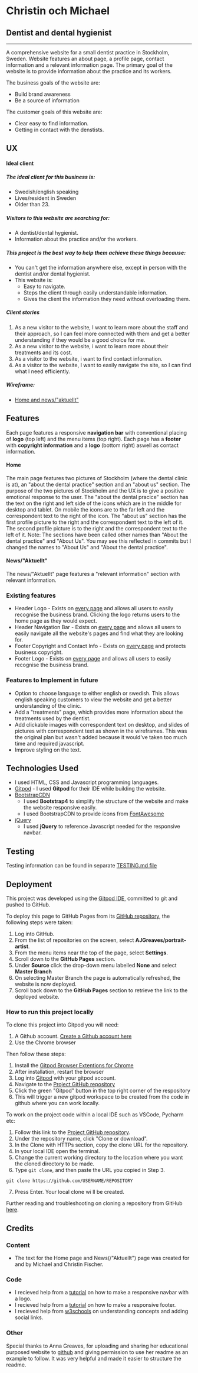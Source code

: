 # Christin och Michael

## Dentist and dental hygienist

---

A comprehensive website for a small dentist practice in Stockholm, Sweden. Website features an about page, a profile page, contact information and a relevant information page. The primary goal of the website is to provide information about the practice and its workers.

The business goals of the website are:
* Build brand awareness
* Be a source of information

The customer goals of this website are:
* Clear easy to find information.
* Getting in contact with the denstists.

## UX

#### Ideal client

##### The ideal client for this business is:
* Swedish/english speaking
* Lives/resident in Sweden
* Older than 23.

##### Visitors to this website are searching for:
* A dentist/dental hygienist.
* Information about the practice and/or the workers.

##### This project is the best way to help them achieve these things because:
* You can't get the information anywhere else, except in person with the dentist and/or dental hygienist.
* This website is:
    * Easy to navigate.
    * Steps the client through easily understandable information.
    * Gives the client the information they need without overloading them.

##### Client stories
1. As a new visitor to the website, I want to learn more about the staff and their approach, so I can feel more connected with them and get a better understanding if they would be a good choice for me.
2. As a new visitor to the website, i want to learn more about their treatments and its cost.
3. As a visitor to the website, i want to find contact information.
4. As a visitor to the website, I want to easily navigate the site, so I can find what I need efficiently.

##### Wireframe: 

- [Home and news/"aktuellt"](assets/wireframes/wireframe.pdf)


## Features

Each page features a responsive **navigation bar** with conventional placing of **logo** (top left) and the menu items (top right).
Each page has a **footer** with **copyright information** and a **logo** (bottom right) aswell as contact information.

#### Home
The main page features two pictures of Stockholm (where the dental clinic is at), an "about the dental practice" section and an "about us" section.
The purpose of the two pictures of Stockholm and the UX is to give a positive emotional response to the user.
The "about the dental pracice" section has the text on the right and left side of the icons which are in the middle for desktop and tablet. On mobile the icons are to the far left and the correspondent text to the right of the icon.
The "about us" section has the first profile picture to the right and the correspondent text to the left of it. The second profile picture is to the right and the correspondent text to the left of it.
Note: The sections have been called other names than "About the dental practice" and "About Us". You may see this reflected in commits but I changed the names to "About Us" and "About the dental practice".

#### News/"Aktuellt"

The news/"Aktuellt" page features a "relevant information" section with relevant information.

### Existing features

- Header Logo - Exists on [every page](../index.html) and allows all users to easily recognise the business brand. Clicking the logo returns users to the home page as they would expect.
- Header Navigation Bar - Exists on [every page](../index.html) and allows all users to easily navigate all the website's pages and find what they are looking for.
- Footer Copyright and Contact Info - Exists on [every page](../index.html) and protects business copyright.
- Footer Logo - Exists on [every page](../index.html) and allows all users to easily recognise the business brand.

### Features to Implement in future
- Option to choose language to either english or swedish. This allows english speaking customers to view the website and get a better understanding of the clinic.
- Add a "treatments" page, which provides more information about the treatments used by the dentist.
- Add clickable images with correspondent text on desktop, and slides of pictures with correspondent text as shown in the wireframes. This was the original plan but wasn't added because it would've taken too much time and required javascript.
- Improve styling on the text.

## Technologies Used

- I used HTML, CSS and Javascript programming languages.
- [Gitpod](https://gitpod.io) - I used **Gitpod** for their IDE while building the website.
- [BootstrapCDN](https://www.bootstrapcdn.com/)
    - I used **Bootstrap4** to simplify the structure of the website and make the website responsive easily.
    - I used BootstrapCDN to provide icons from [FontAwesome](https://www.bootstrapcdn.com/fontawesome/)
- [jQuery](https://jquery.com/)
    - I used **jQuery** to reference Javascript needed for the responsive navbar.

## Testing 

Testing information can be found in separate [TESTING.md file](TESTING.md)

## Deployment

This project was developed using the [Gitpod IDE](https://gitpod.io), committed to git and pushed to GitHub.

To deploy this page to GitHub Pages from its [GitHub repository](https://github.com/AJGreaves/portrait-artist), the following steps were taken: 
1. Log into GitHub. 
2. From the list of repositories on the screen, select **AJGreaves/portrait-artist**.
3. From the menu items near the top of the page, select **Settings**.
4. Scroll down to the **GitHub Pages** section.
5. Under **Source** click the drop-down menu labelled **None** and select **Master Branch**
6. On selecting Master Branch the page is automatically refreshed, the website is now deployed. 
7. Scroll back down to the **GitHub Pages** section to retrieve the link to the deployed website.


### How to run this project locally

To clone this project into Gitpod you will need:
1. A Github account. [Create a Github account here](https://github.com/)
2. Use the Chrome browser 

Then follow these steps:
1. Install the [Gitpod Browser Extentions for Chrome](https://www.gitpod.io/docs/browser-extension/)
2. After installation, restart the browser
3. Log into [Gitpod](https://gitpod.com) with your gitpod account.
4. Navigate to the [Project GitHub repository](https://github.com/AJGreaves/portrait-artist)
5. Click the green "Gitpod" button in the top right corner of the respository
6. This will trigger a new gitpod workspace to be created from the code in github where you can work locally.

To work on the project code within a local IDE such as VSCode, Pycharm etc:
1. Follow this link to the [Project GitHub repository](https://github.com/AJGreaves/portrait-artist).
2. Under the repository name, click "Clone or download".
3. In the Clone with HTTPs section, copy the clone URL for the repository. 
4. In your local IDE open the terminal.
5. Change the current working directory to the location where you want the cloned directory to be made.
6. Type ```git clone```, and then paste the URL you copied in Step 3.
```console
git clone https://github.com/USERNAME/REPOSITORY
```
7. Press Enter. Your local clone wi
ll be created.

Further reading and troubleshooting on cloning a repository from GitHub [here](https://help.github.com/en/articles/cloning-a-repository).

## Credits

### Content
- The text for the Home page and News(/"Aktuellt") page was created for and by Michael and Christin Fischer.

### Code
- I recieved help from a [tutorial](https://www.youtube.com/watch?v=gt8zOLQ8A0w) on how to make a responsive navbar with a logo.
- I recieved help from a [tutorial](https://www.youtube.com/watch?v=vsBaCblIOuQ) on how to make a responsive footer.
- I recieved help from [w3schools](https://www.w3schools.com/) on understanding concepts and adding social links.

### Other

Special thanks to Anna Greaves, for uploading and sharing her educational purposed website to [github](https://github.com/AJGreaves/portrait-artist/) and giving permission to use her readme as an example to follow. It was very helpful and made it easier to structure the readme.
